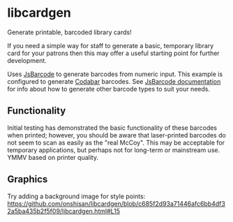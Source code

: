 # libcardgen
Generate printable, barcoded library cards!

If you need a simple way for staff to generate a basic, temporary library card for your patrons then this may offer a useful starting point for further development.

Uses [JsBarcode](https://github.com/lindell/JsBarcode) to generate barcodes from numeric input. This example is configured to generate [Codabar](https://github.com/lindell/JsBarcode/wiki/codabar) barcodes. See [JsBarcode documentation](https://github.com/lindell/JsBarcode/wiki) for info about how to generate other barcode types to suit your needs. 

## Functionality
Initial testing has demonstrated the basic functionality of these barcodes when printed; however, you should be aware that laser-printed barcodes do not seem to scan as easily as the "real McCoy". This may be acceptable for temporary applications, but perhaps not for long-term or mainstream use. YMMV based on printer quality.

## Graphics
Try adding a background image for style points:
https://github.com/onshisan/libcardgen/blob/c685f2d93a71446afc6bb4df32a5ba435b2f5f09/libcardgen.html#L15

